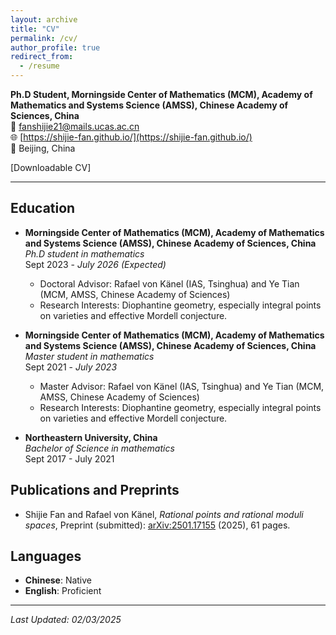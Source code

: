 ```yaml
---
layout: archive
title: "CV"
permalink: /cv/
author_profile: true
redirect_from:
  - /resume
---
```


**Ph.D Student, Morningside Center of Mathematics (MCM), Academy of Mathematics and Systems Science (AMSS), Chinese Academy of Sciences, China**  
📧 [fanshijie21@mails.ucas.ac.cn](mailto:fanshijie21@mails.ucas.ac.cn)  
🌐 [https://shijie-fan.github.io/](https://shijie-fan.github.io/)  
📍 Beijing, China

[Downloadable CV]

---

## Education
- **Morningside Center of Mathematics (MCM), Academy of Mathematics and Systems Science (AMSS), Chinese Academy of Sciences, China**  
  *Ph.D student in mathematics*  
  Sept 2023 - *July 2026 (Expected)*  
  - Doctoral Advisor: Rafael von K&auml;nel (IAS, Tsinghua) and Ye Tian (MCM, AMSS, Chinese Academy of Sciences)
  - Research Interests: Diophantine geometry, especially integral points on varieties and effective Mordell conjecture.


- **Morningside Center of Mathematics (MCM), Academy of Mathematics and Systems Science (AMSS), Chinese Academy of Sciences, China**  
  *Master student in mathematics*  
  Sept 2021 - *July 2023*  
  - Master Advisor: Rafael von K&auml;nel (IAS, Tsinghua) and Ye Tian (MCM, AMSS, Chinese Academy of Sciences)
  - Research Interests: Diophantine geometry, especially integral points on varieties and effective Mordell conjecture. 

- **Northeastern University, China**  
  *Bachelor of Science in mathematics*  
  Sept 2017 - July 2021  
  

## Publications and Preprints
- Shijie Fan and Rafael von K&auml;nel, *Rational points and rational moduli spaces*, Preprint (submitted): [arXiv:2501.17155](https://arxiv.org/abs/2501.17155) (2025), 61 pages.



## Languages
- **Chinese**: Native
- **English**: Proficient

---

_Last Updated: 02/03/2025_